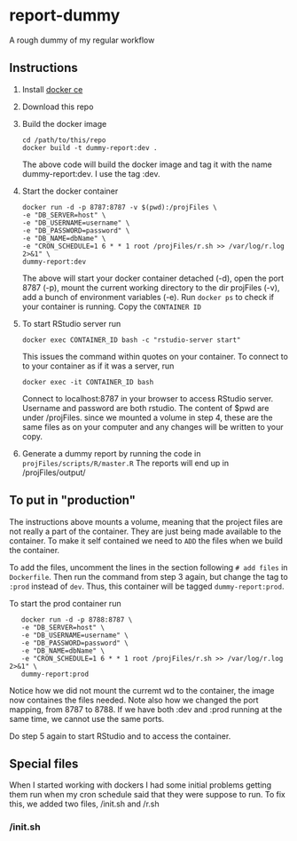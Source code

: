 # report-dummy
A rough dummy of my regular workflow

## Instructions

1. Install [docker ce](https://docs.docker.com/install/)
2. Download this repo
3. Build the docker image
   ```
   cd /path/to/this/repo
   docker build -t dummy-report:dev .
   ```
   The above code will build the docker image and tag it with the name dummy-report:dev.
   I use the tag :dev.
4. Start the docker container
   ```
   docker run -d -p 8787:8787 -v $(pwd):/projFiles \
   -e "DB_SERVER=host" \
   -e "DB_USERNAME=username" \
   -e "DB_PASSWORD=password" \
   -e "DB_NAME=dbName" \
   -e "CRON_SCHEDULE=1 6 * * 1 root /projFiles/r.sh >> /var/log/r.log 2>&1" \
   dummy-report:dev
   ```

   The above will start your docker container detached (-d), open the 
   port 8787 (-p), mount the current working directory to the dir projFiles 
   (-v), add a bunch of environment variables (-e). Run `docker ps` to check if your
   container is running. Copy the `CONTAINER ID`
5. To start RStudio server run
   ```
   docker exec CONTAINER_ID bash -c "rstudio-server start"
   ```
   This issues the command within quotes on your container. 
   To connect to to your container as if it was a server, run 
   ```
   docker exec -it CONTAINER_ID bash
   ```
   Connect to localhost:8787 in your browser to access RStudio server.
   Username and password are both rstudio. The content of $pwd are under /projFiles.
   since we mounted a volume in step 4, these are the same files as on your computer
   and any changes will be written to your copy.
6. Generate a dummy report by running the code in `projFiles/scripts/R/master.R`
   The reports will end up in /projFiles/output/

## To put in "production"
The instructions above mounts a volume, meaning that the project files are not
really a part of the container. They are just being made available to the 
container. To make it self contained we need to `ADD` the files when we 
build the container. 

To add the files, uncomment the lines in the section following `# add files`
in `Dockerfile`. Then run the command from step 3 again, but change the tag to
`:prod` instead of `dev`. Thus, this container will be tagged `dummy-report:prod`.

To start the prod container run
```
   docker run -d -p 8788:8787 \
   -e "DB_SERVER=host" \
   -e "DB_USERNAME=username" \
   -e "DB_PASSWORD=password" \
   -e "DB_NAME=dbName" \
   -e "CRON_SCHEDULE=1 6 * * 1 root /projFiles/r.sh >> /var/log/r.log 2>&1" \
   dummy-report:prod

``` 
Notice how we did not mount the curremt wd to the container, the image now
containes the files needed. Note also how we changed the port mapping, from
8787 to 8788. If we have both :dev and :prod running at the same time, we
cannot use the same ports.

Do step 5 again to start RStudio and to access the container.

## Special files
When I started working with dockers I had some initial problems getting them
run when my cron schedule said that they were suppose to run. To fix this, we
added two files, /init.sh and /r.sh

### /init.sh




